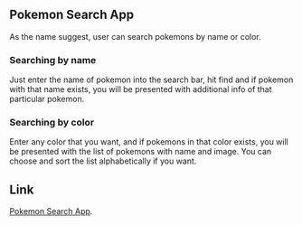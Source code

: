 ## Pokemon Search App

As the name suggest, user can search pokemons by name or color.

### Searching by name

Just enter the name of pokemon into the search bar, hit find and if pokemon with that name exists, you will be presented 
with additional info of that particular pokemon.

### Searching by color

Enter any color that you want, and if pokemons in that color exists, you will be presented with the list of pokemons with name and image. You can choose and sort the list alphabetically if you want.

## Link 

[Pokemon Search App](https://pokemonv155s.firebaseapp.com/).


